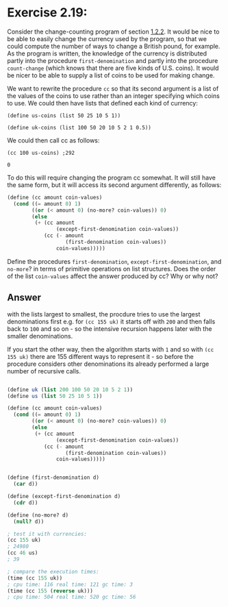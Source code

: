 # Exercise 2.19: 
Consider the change-counting program of section [1.2.2](../../Chapter1/exercises/ex1-14.md). It would be nice to be able to easily change the currency used by the program, so that we could compute the number of ways to change a British pound, for example. 
As the program is written, the knowledge of the currency is distributed partly into the procedure `first-denomination` and partly into the procedure `count-change` (which knows that there are five kinds of U.S. coins). It would be nicer to be able to supply a list of coins to be used for making change.

We want to rewrite the procedure `cc` so that its second argument is a list of the values of the coins to use rather than an integer specifying which coins to use. We could then have lists that defined each kind of currency:

`(define us-coins (list 50 25 10 5 1))`

`(define uk-coins (list 100 50 20 10 5 2 1 0.5))`

We could then call cc as follows:

`(cc 100 us-coins) ;292`

`0`

To do this will require changing the program cc somewhat. It will still have the same form, but it will access its second argument differently, as follows:
```scheme
(define (cc amount coin-values)
  (cond ((= amount 0) 1)
        ((or (< amount 0) (no-more? coin-values)) 0)
        (else
         (+ (cc amount
                (except-first-denomination coin-values))
            (cc (- amount
                   (first-denomination coin-values))
                coin-values)))))

```
Define the procedures `first-denomination`, `except-first-denomination`, and `no-more`? in terms of primitive operations on list structures. 
Does the order of the list `coin-values` affect the answer produced by cc? Why or why not?

## Answer
with the lists largest to smallest, the procdure tries to use the largest denominations first e.g. for `(cc 155 uk)` it starts off with `200` and then falls back to `100` and so on - so the intensive recursion happens later with the smaller denominations.

If you start the other way, then the algorithm starts with `1` and so with `(cc 155 uk)` there are $155$ different ways to represent it - so before the procedure considers other denominations its already performed a large number of recursive calls.

```scheme

(define uk (list 200 100 50 20 10 5 2 1))
(define us (list 50 25 10 5 1))

(define (cc amount coin-values)
  (cond ((= amount 0) 1)
        ((or (< amount 0) (no-more? coin-values)) 0)
        (else
         (+ (cc amount
                (except-first-denomination coin-values))
            (cc (- amount
                   (first-denomination coin-values))
                coin-values)))))


(define (first-denomination d)
  (car d))

(define (except-first-denomination d)
  (cdr d))

(define (no-more? d)
  (null? d))

; test it with currencies:
(cc 155 uk)
; 24980
(cc 46 us)
; 39

; compare the execution times:
(time (cc 155 uk))
; cpu time: 116 real time: 121 gc time: 3
(time (cc 155 (reverse uk)))
; cpu time: 504 real time: 520 gc time: 56

```